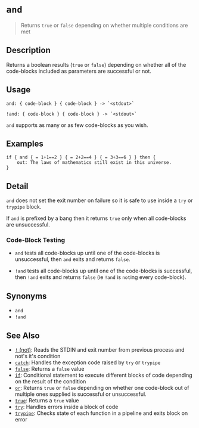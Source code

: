 # `and`

> Returns `true` or `false` depending on whether multiple conditions are met

## Description

Returns a boolean results (`true` or `false`) depending on whether all of the
code-blocks included as parameters are successful or not.

## Usage

    and: { code-block } { code-block } -> `<stdout>`

    !and: { code-block } { code-block } -> `<stdout>`

`and` supports as many or as few code-blocks as you wish.

## Examples

```
if { and { = 1+1==2 } { = 2+2==4 } { = 3+3==6 } } then {
    out: The laws of mathematics still exist in this universe.
}
```

## Detail

`and` does not set the exit number on failure so it is safe to use inside a `try`
or `trypipe` block.

If `and` is prefixed by a bang then it returns `true` only when all code-blocks
are unsuccessful.

### Code-Block Testing

- `and` tests all code-blocks up until one of the code-blocks is unsuccessful,
  then `and` exits and returns `false`.

- `!and` tests all code-blocks up until one of the code-blocks is successful,
  then `!and` exits and returns `false` (ie `!and` is `not`ing every code-block).

## Synonyms

- `and`
- `!and`

## See Also

- [`!` (not)](./not.md):
  Reads the STDIN and exit number from previous process and not's it's condition
- [`catch`](./catch.md):
  Handles the exception code raised by `try` or `trypipe`
- [`false`](./false.md):
  Returns a `false` value
- [`if`](./if.md):
  Conditional statement to execute different blocks of code depending on the result of the condition
- [`or`](./or.md):
  Returns `true` or `false` depending on whether one code-block out of multiple ones supplied is successful or unsuccessful.
- [`true`](./true.md):
  Returns a `true` value
- [`try`](./try.md):
  Handles errors inside a block of code
- [`trypipe`](./trypipe.md):
  Checks state of each function in a pipeline and exits block on error
